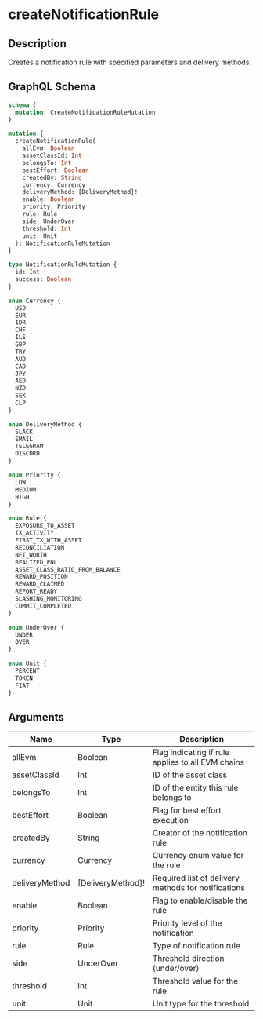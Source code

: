 # createNotificationRule

## Description
Creates a notification rule with specified parameters and delivery methods.

## GraphQL Schema
```graphql
schema {
  mutation: CreateNotificationRuleMutation
}

mutation {
  createNotificationRule(
    allEvm: Boolean
    assetClassId: Int
    belongsTo: Int
    bestEffort: Boolean
    createdBy: String
    currency: Currency
    deliveryMethod: [DeliveryMethod]!
    enable: Boolean
    priority: Priority
    rule: Rule
    side: UnderOver
    threshold: Int
    unit: Unit
  ): NotificationRuleMutation
}

type NotificationRuleMutation {
  id: Int
  success: Boolean
}

enum Currency {
  USD
  EUR
  IDR
  CHF
  ILS
  GBP
  TRY
  AUD
  CAD
  JPY
  AED
  NZD
  SEK
  CLP
}

enum DeliveryMethod {
  SLACK
  EMAIL
  TELEGRAM
  DISCORD
}

enum Priority {
  LOW
  MEDIUM
  HIGH
}

enum Rule {
  EXPOSURE_TO_ASSET
  TX_ACTIVITY
  FIRST_TX_WITH_ASSET
  RECONCILIATION
  NET_WORTH
  REALIZED_PNL
  ASSET_CLASS_RATIO_FROM_BALANCE
  REWARD_POSITION
  REWARD_CLAIMED
  REPORT_READY
  SLASHING_MONITORING
  COMMIT_COMPLETED
}

enum UnderOver {
  UNDER
  OVER
}

enum Unit {
  PERCENT
  TOKEN
  FIAT
}
```

## Arguments
| Name | Type | Description |
|------|------|-------------|
| allEvm | Boolean | Flag indicating if rule applies to all EVM chains |
| assetClassId | Int | ID of the asset class |
| belongsTo | Int | ID of the entity this rule belongs to |
| bestEffort | Boolean | Flag for best effort execution |
| createdBy | String | Creator of the notification rule |
| currency | Currency | Currency enum value for the rule |
| deliveryMethod | [DeliveryMethod]! | Required list of delivery methods for notifications |
| enable | Boolean | Flag to enable/disable the rule |
| priority | Priority | Priority level of the notification |
| rule | Rule | Type of notification rule |
| side | UnderOver | Threshold direction (under/over) |
| threshold | Int | Threshold value for the rule |
| unit | Unit | Unit type for the threshold |